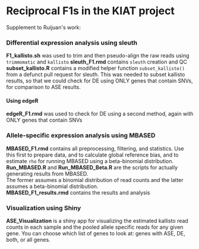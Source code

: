 # Reciprocal F1s in the KIAT project  

Supplement to Ruijuan's work:  

### Differential expression analysis using sleuth  
**F1_kallisto.sh** was used to trim and then pseudo-align the raw reads using `trimmomatic` and `kallisto`
**sleuth_F1.rmd** contains `sleuth` creation and QC
**subset_kallisto.R** contains a modified helper function `subset_kallisto()` from a defunct pull request for sleuth. This was needed to subset kallisto results, so that we could check for DE using ONLY genes that contain SNVs, for comparison to ASE results. 

#### Using edgeR
**edgeR_F1.rmd** was used to check for DE using a second method, again with ONLY genes that contain SNVs

### Allele-specific expression analysis using MBASED  
**MBASED_F1.rmd** contains all preprocessing, filtering, and statistics. Use this first to prepare data, and to calculate global reference bias, and to estimate `rho` for running MBASED using a beta-binomial distribution.    
**Run_MBASED.R** and **Run_MBASED_Beta.R** are the scripts for actually generating results from MBASED.  
The former assumes a binomial distribution of read counts and the latter assumes a beta-binomial distribution.  
**MBASED_F1_results.rmd** contains the results and analysis  

### Visualization using Shiny
**ASE_Visualization** is a shiny app for visualizing the estimated kallisto read counts in each sample and the pooled allele specific reads for any given gene. You can choose which list of genes to look at: genes with ASE, DE, both, or all genes.   

